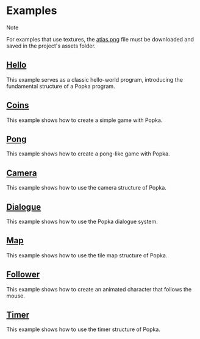 # Examples

> [!NOTE]
> For examples that use textures, the [atlas.png](atlas.png) file must be downloaded and saved in the project's assets folder.

## [Hello](hello.d)

This example serves as a classic hello-world program, introducing the fundamental structure of a Popka program.

## [Coins](coins.d)

This example shows how to create a simple game with Popka.

## [Pong](pong.d)

This example shows how to create a pong-like game with Popka.

## [Camera](camera.d)

This example shows how to use the camera structure of Popka.

## [Dialogue](dialogue.d)

This example shows how to use the Popka dialogue system.

## [Map](map.d)

This example shows how to use the tile map structure of Popka.

## [Follower](follower.d)

This example shows how to create an animated character that follows the mouse.

## [Timer](timer.d)

This example shows how to use the timer structure of Popka.
